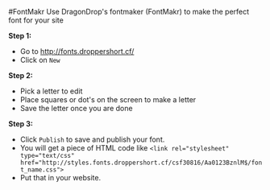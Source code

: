 #FontMakr
Use DragonDrop's fontmaker (FontMakr) to make the perfect font for your site

**Step 1:**
- Go to http://fonts.droppershort.cf/
- Click on `New`

**Step 2:**
- Pick a letter to edit
- Place squares or dot's on the screen to make a letter
- Save the letter once you are done

**Step 3:**
- Click `Publish` to save and publish your font.
- You will get a piece of HTML code like `<link rel="stylesheet" type="text/css" href="http://styles.fonts.droppershort.cf/csf30816/Aa0123BznlM$/font_name.css">`
- Put that in your website.
